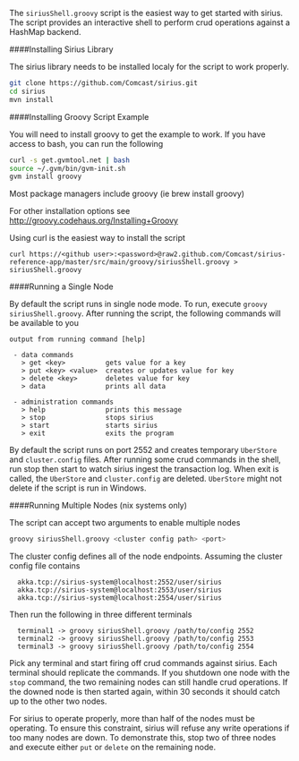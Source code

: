 The `siriusShell.groovy` script is the easiest way to get started
with sirius. The script provides an interactive shell to
perform crud operations against a HashMap backend.

####Installing Sirius Library

The sirius library needs to be installed localy for the script to work
properly.

```bash
git clone https://github.com/Comcast/sirius.git
cd sirius
mvn install
```

####Installing Groovy Script Example

You will need to install groovy to get the example to work. If you
have access to bash, you can run the following

```bash
curl -s get.gvmtool.net | bash
source ~/.gvm/bin/gvm-init.sh
gvm install groovy
```

Most package managers include groovy (ie brew install groovy)

For other installation options see
http://groovy.codehaus.org/Installing+Groovy

Using curl is the easiest way to install the script

```
curl https://<github user>:<password>@raw2.github.com/Comcast/sirius-reference-app/master/src/main/groovy/siriusShell.groovy > siriusShell.groovy
```

####Running a Single Node

By default the script runs in single node mode. To run, execute
`groovy siriusShell.groovy`. After running the script, the following
commands will be available to you

```
output from running command [help]

 - data commands
   > get <key>          gets value for a key
   > put <key> <value>  creates or updates value for key
   > delete <key>       deletes value for key
   > data               prints all data

 - administration commands
   > help               prints this message
   > stop               stops sirius
   > start              starts sirius
   > exit               exits the program

```

By default the script runs on port 2552 and creates temporary
`UberStore` and `cluster.config` files. After running some crud
commands in the shell, run stop then start to watch sirius ingest the
transaction log. When exit is called, the `UberStore` and
`cluster.config` are deleted. `UberStore` might not delete if the
script is run in Windows.

####Running Multiple Nodes (nix systems only)

The script can accept two arguments to enable multiple nodes

```bash
groovy siriusShell.groovy <cluster config path> <port>
```

The cluster config defines all of the node endpoints.  Assuming the
cluster config file contains

```
  akka.tcp://sirius-system@localhost:2552/user/sirius
  akka.tcp://sirius-system@localhost:2553/user/sirius
  akka.tcp://sirius-system@localhost:2554/user/sirius
```

Then run the following in three different terminals

```
  terminal1 -> groovy siriusShell.groovy /path/to/config 2552
  terminal2 -> groovy siriusShell.groovy /path/to/config 2553
  terminal3 -> groovy siriusShell.groovy /path/to/config 2554
```

Pick any terminal and start firing off crud commands against sirius.
Each terminal should replicate the commands. If you shutdown one
node with the `stop` command, the two remaining nodes can
still handle crud operations. If the downed node is then started
again, within 30 seconds it should catch up to the other two nodes.

For sirius to operate properly, more than half of the nodes must be
operating.  To ensure this constraint, sirius will refuse any write
operations if too many nodes are down. To demonstrate this, stop two
of three nodes and execute either `put` or `delete` on the remaining
node.
